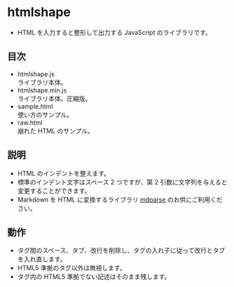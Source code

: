 # htmlshape
* HTML を入力すると整形して出力する JavaScript のライブラリです。

## 目次
* htmlshape.js  
  ライブラリ本体。
* htmlshape.min.js  
  ライブラリ本体。圧縮版。
* sample.html  
  使い方のサンプル。
* raw.html  
  崩れた HTML のサンプル。

## 説明
* HTML のインデントを整えます。
* 標準のインデント文字はスペース 2 つですが、第 2 引数に文字列を与えると変更することができます。
* Markdown を HTML に変換するライブラリ [mdparse](https://github.com/satsuki-thyme/mdparse) のお供にご利用ください。

## 動作
* タグ間のスペース、タブ、改行を削除し、タグの入れ子に従って改行とタブを入れ直します。
* HTML5 準拠のタグ以外は無視します。
* タグ内の HTML5 準拠でない記述はそのまま残します。
